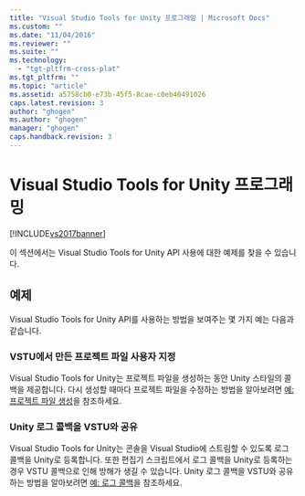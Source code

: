 ```yaml
---
title: "Visual Studio Tools for Unity 프로그래밍 | Microsoft Docs"
ms.custom: ""
ms.date: "11/04/2016"
ms.reviewer: ""
ms.suite: ""
ms.technology: 
  - "tgt-pltfrm-cross-plat"
ms.tgt_pltfrm: ""
ms.topic: "article"
ms.assetid: a5758cb0-e73b-45f5-8cae-c0eb40491026
caps.latest.revision: 3
author: "ghogen"
ms.author: "ghogen"
manager: "ghogen"
caps.handback.revision: 3
---
```

# Visual Studio Tools for Unity 프로그래밍
[!INCLUDE[vs2017banner](../code-quality/includes/vs2017banner.md)]

이 섹션에서는 Visual Studio Tools for Unity API 사용에 대한 예제를 찾을 수 있습니다.  
  
## 예제  
 Visual Studio Tools for Unity API를 사용하는 방법을 보여주는 몇 가지 예는 다음과 같습니다.  
  
### VSTU에서 만든 프로젝트 파일 사용자 지정  
 Visual Studio Tools for Unity는 프로젝트 파일을 생성하는 동안 Unity 스타일의 콜백을 제공합니다.  다시 생성할 때마다 프로젝트 파일을 수정하는 방법을 알아보려면 [예: 프로젝트 파일 생성](../cross-platform/customize-project-files-created-by-vstu.md)을 참조하세요.  
  
### Unity 로그 콜백을 VSTU와 공유  
 Visual Studio Tools for Unity는 콘솔을 Visual Studio에 스트림할 수 있도록 로그 콜백을 Unity로 등록합니다.  또한 편집기 스크립트에서 로그 콜백을 Unity로 등록하는 경우 VSTU 콜백으로 인해 방해가 생길 수 있습니다.  Unity 로그 콜백을 VSTU와 공유하는 방법을 알아보려면 [예: 로그 콜백](../cross-platform/share-the-unity-log-callback-with-vstu.md)을 참조하세요.